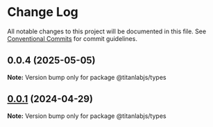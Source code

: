 # Change Log

All notable changes to this project will be documented in this file.
See [Conventional Commits](https://conventionalcommits.org) for commit guidelines.

## 0.0.4 (2025-05-05)

**Note:** Version bump only for package @titanlabjs/types

## [0.0.1](https://github.com/cyberk-lab/titanlabjs/compare/@titanlabjs/types@0.0.9...@titanlabjs/types@0.0.1) (2024-04-29)

**Note:** Version bump only for package @titanlabjs/types
